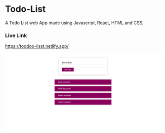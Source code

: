 # Todo-List

A Todo List web App made using Javascript, React, HTML and CSS,

### Live Link 
https://toodoo-lisst.netlify.app/

![App Screenshot](https://github.com/22Parth/Todo-List/blob/master/screenshots/image.jpg)

